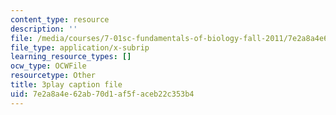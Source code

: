 ```yaml
---
content_type: resource
description: ''
file: /media/courses/7-01sc-fundamentals-of-biology-fall-2011/7e2a8a4e62ab70d1af5faceb22c353b4_reYwbnuhFU0.srt
file_type: application/x-subrip
learning_resource_types: []
ocw_type: OCWFile
resourcetype: Other
title: 3play caption file
uid: 7e2a8a4e-62ab-70d1-af5f-aceb22c353b4
---
```

